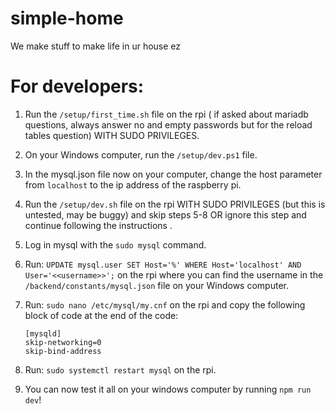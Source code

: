 # simple-home

We make stuff to make life in ur house ez

# For developers:

1. Run the `/setup/first_time.sh` file on the rpi ( if asked about mariadb questions, always answer no and empty passwords but for the reload tables question) WITH SUDO PRIVILEGES.
2. On your Windows computer, run the `/setup/dev.ps1` file.
3. In the mysql.json file now on your computer, change the host parameter from ```localhost``` to the ip address of the raspberry pi.
4. Run the `/setup/dev.sh` file on the rpi WITH SUDO PRIVILEGES (but this is untested, may be buggy) and skip steps 5-8 OR ignore this step and continue following the instructions .
5. Log in mysql with the `sudo mysql` command.
6. Run: `UPDATE mysql.user SET Host='%' WHERE Host='localhost' AND User='<<username>>';` on the rpi where you can find the username in the `/backend/constants/mysql.json` file on your Windows computer.
7. Run: `sudo nano /etc/mysql/my.cnf` on the rpi and copy the following block of code at the end of the code:

   ```
   [mysqld]
   skip-networking=0
   skip-bind-address
   ```
   
8. Run: `sudo systemctl restart mysql` on the rpi.
9. You can now test it all on your windows computer by running `npm run dev`!

